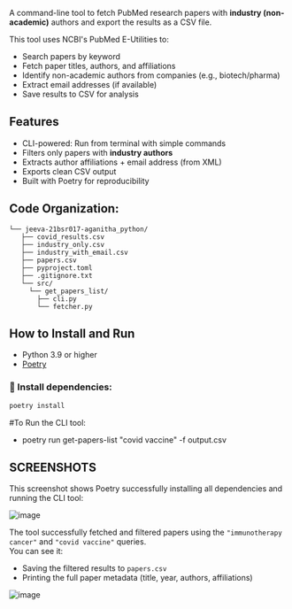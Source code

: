A command-line tool to fetch PubMed research papers with **industry (non-academic)** authors and export the results as a CSV file.

This tool uses NCBI's PubMed E-Utilities to:
- Search papers by keyword
- Fetch paper titles, authors, and affiliations
- Identify non-academic authors from companies (e.g., biotech/pharma)
- Extract email addresses (if available)
- Save results to CSV for analysis


## Features

- CLI-powered: Run from terminal with simple commands
- Filters only papers with **industry authors**
- Extracts author affiliations + email address (from XML)
- Exports clean CSV output
- Built with Poetry for reproducibility

## Code Organization:
    └── jeeva-21bsr017-aganitha_python/
       ├── covid_results.csv
       ├── industry_only.csv
       ├── industry_with_email.csv
       ├── papers.csv
       ├── pyproject.toml
       ├── .gitignore.txt
       └── src/
         └── get_papers_list/
           ├── cli.py
           └── fetcher.py

## How to Install and Run

- Python 3.9 or higher
- [Poetry](https://python-poetry.org/docs/)

### 🧩 Install dependencies:

```bash
poetry install
```

#To Run the CLI tool:
 - poetry run get-papers-list "covid vaccine" -f output.csv

## SCREENSHOTS

This screenshot shows Poetry successfully installing all dependencies and running the CLI tool:

![image](https://github.com/user-attachments/assets/95c9a27c-23be-4b5d-bb46-f14b58e3ef16)



The tool successfully fetched and filtered papers using the `"immunotherapy cancer"` and `"covid vaccine"` queries.  
You can see it:

- Saving the filtered results to `papers.csv`
- Printing the full paper metadata (title, year, authors, affiliations)

![image](https://github.com/user-attachments/assets/21fb6c36-382a-4dee-8913-6b81043e092b)



